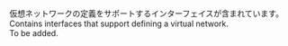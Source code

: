 <Namespace Name="Microsoft.Azure.Management.Network.Fluent.Network.Definition">
  <Docs>
    <summary><span data-ttu-id="2f21e-101">仮想ネットワークの定義をサポートするインターフェイスが含まれています。</span><span class="sxs-lookup"><span data-stu-id="2f21e-101">Contains interfaces that support defining a virtual network.</span></span></summary> 
    <remarks>To be added.</remarks>
  </Docs>
</Namespace>

